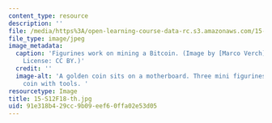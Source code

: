 ```yaml
---
content_type: resource
description: ''
file: /media/https%3A/open-learning-course-data-rc.s3.amazonaws.com/15-s12-blockchain-and-money-fall-2018/91e318b429cc9b09eef60ffa02e53d05_15-S12F18-th.jpg
file_type: image/jpeg
image_metadata:
  caption: 'Figurines work on mining a Bitcoin. (Image by [Marco Verch](https://foto.wuestenigel.com/figures-working-on-a-golden-bitcoin/?utm_source=46339588375&utm_campaign=FlickrDescription&utm_medium=link).
    License: CC BY.)'
  credit: ''
  image-alt: 'A golden coin sits on a motherboard. Three mini figurines surround the
    coin with tools. '
resourcetype: Image
title: 15-S12F18-th.jpg
uid: 91e318b4-29cc-9b09-eef6-0ffa02e53d05
---
```

